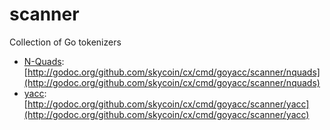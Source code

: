 scanner
=======

Collection of Go tokenizers

- [N-Quads](http://www.w3.org/TR/n-quads/): [http://godoc.org/github.com/skycoin/cx/cmd/goyacc/scanner/nquads](http://godoc.org/github.com/skycoin/cx/cmd/goyacc/scanner/nquads)
- [yacc](http://pubs.opengroup.org/onlinepubs/009695399/utilities/yacc.html): [http://godoc.org/github.com/skycoin/cx/cmd/goyacc/scanner/yacc](http://godoc.org/github.com/skycoin/cx/cmd/goyacc/scanner/yacc)
